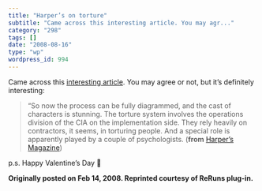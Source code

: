 ```yaml
---
title: "Harper’s on torture"
subtitle: "Came across this interesting article. You may agr..."
category: "298"
tags: []
date: "2008-08-16"
type: "wp"
wordpress_id: 994
---
```

Came across this [interesting article](http://harpers.org/archive/2007/12/hbc-90001917). You may agree or not, but it’s definitely interesting:
> “So now the process can be fully diagrammed, and the cast of characters is stunning. The torture system involves the operations division of the CIA on the implementation side. They rely heavily on contractors, it seems, in torturing people. And a special role is apparently played by a couple of psychologists. (**from** [Harper’s Magazine](http://harpers.org/archive/2007/12/hbc-90001917))

p.s. Happy Valentine’s Day 🙂

**Originally posted on Feb 14, 2008. Reprinted courtesy of ReRuns plug-in.**